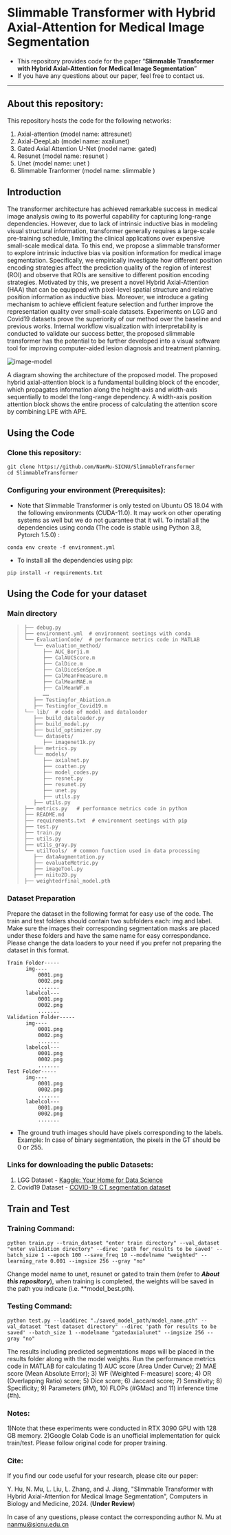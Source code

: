 # Slimmable Transformer with Hybrid Axial-Attention for Medical Image Segmentation

- This repository provides code for  the paper  “**Slimmable Transformer with Hybrid Axial-Attention for Medical Image Segmentation**”
- If you have any questions about our paper, feel free to contact us.

------

## About this repository:

This repository hosts the code for the following networks:

1. Axial-attention (model name: attresunet)
2. Axial-DeepLab (model name: axailunet)
3. Gated Axial Attention U-Net (model name: gated)
4. Resunet (model name: resunet )
5. Unet (model name: unet )
6. Slimmable Tranformer (model name: slimmable )

## Introduction

The transformer architecture has achieved remarkable success in medical image analysis owing to its powerful capability for capturing long-range dependencies. However, due to lack of intrinsic inductive bias in modeling visual structural information, transformer generally requires a large-scale pre-training schedule, limiting the clinical applications over expensive small-scale medical data. To this end, we propose a slimmable transformer to explore intrinsic inductive bias via position information for medical image segmentation. Specifically, we empirically investigate how different position encoding strategies affect the prediction quality of the region of interest (ROI) and observe that ROIs are sensitive to different position encoding strategies. Motivated by this, we present a novel Hybrid Axial-Attention (HAA) that can be equipped with pixel-level spatial structure and relative position information as inductive bias. Moreover, we introduce a gating mechanism to achieve efficient feature selection and further improve the representation quality over small-scale datasets. Experiments on LGG and Covid19 datasets prove the superiority of our method over the baseline and previous works. Internal workflow visualization with interpretability is conducted to validate our success better, the proposed slimmable transformer has the potential to be further developed into a visual software tool for improving computer-aided lesion diagnosis and treatment planning.

![image-model](./img/image-model.png)

A diagram showing the architecture of the proposed model. The proposed hybrid axial-attention block is a fundamental building block of the encoder, which propagates information along the height-axis and width-axis sequentially to model the long-range dependency. A width-axis position attention block shows the entire process of calculating the attention score by combining LPE with APE.

## Using the Code

### Clone this repository:

```
git clone https://github.com/NanMu-SICNU/SlimmableTransformer
cd SlimmableTransformer
```

### Configuring your environment (Prerequisites):

- Note that Slimmable Transformer is only tested on Ubuntu OS 18.04 with the following environments (CUDA-11.0). It may work on other operating systems as well but we do not guarantee that it will. To install all the dependencies using conda (The code is stable using Python 3.8, Pytorch 1.5.0) :

```
conda env create -f environment.yml
```

- To install all the dependencies using pip:

```
pip install -r requirements.txt
```

## Using the Code for your dataset

### Main directory

> ```
> ├── debug.py
> ├── environment.yml  # environment seetings with conda
> └── EvaluationCode/  # performance metrics code in MATLAB
>    └── evaluation_method/
>       ├── AUC_Borji.m
>       ├── CalAUCScore.m
>       ├── CalDice.m
>       ├── CalDiceSenSpe.m
>       ├── CalMeanFmeasure.m
>       ├── CalMeanMAE.m
>       ├── CalMeanWF.m
> 		……
>    ├── Testingfor_Abiation.m
>    ├── Testingfor_Covid19.m
> └── lib/  # code of model and dataloader
>    ├── build_dataloader.py
>    ├── build_model.py
>    ├── build_optimizer.py
>    └── datasets/
>       ├── imagenet1k.py
>    ├── metrics.py
>    └── models/
>       ├── axialnet.py
>       ├── coatten.py
>       ├── model_codes.py
>       ├── resnet.py
>       ├── resunet.py
>       ├── unet.py
>       ├── utils.py
>    ├── utils.py
> ├── metrics.py   # performance metrics code in python
> ├── README.md
> ├── requirements.txt  # environment seetings with pip
> ├── test.py
> ├── train.py
> ├── utils.py
> ├── utils_gray.py
> └── utilTools/  # common function used in data processing
>    ├── dataAugmentation.py
>    ├── evaluateMetric.py
>    ├── imageTool.py
>    ├── niito2D.py
> ├── weightedrfinal_model.pth
> ```

### Dataset Preparation

Prepare the dataset in the following format for easy use of the code. The train and test folders should contain two subfolders each: img and label. Make sure the images their corresponding segmentation masks are placed under these folders and have the same name for easy correspondance. Please change the data loaders to your need if you prefer not preparing the dataset in this format.

```
Train Folder-----
      img----
          0001.png
          0002.png
          .......
      labelcol---
          0001.png
          0002.png
          .......
Validation Folder-----
      img----
          0001.png
          0002.png
          .......
      labelcol---
          0001.png
          0002.png
          .......
Test Folder-----
      img----
          0001.png
          0002.png
          .......
      labelcol---
          0001.png
          0002.png
          .......
```

- The ground truth images should have pixels corresponding to the labels. Example: In case of binary segmentation, the pixels in the GT should be 0 or 255.

### Links for downloading the public Datasets:

1. LGG Dataset -  [Kaggle: Your Home for Data Science](https://www.kaggle.com/datasets/mateuszbuda/lgg-mri-segmentation)
2. Covid19 Dataset - [COVID-19 CT segmentation dataset](http://medicalsegmentation.com/covid19/)

## Train and Test

### Training Command:

```
python train.py --train_dataset "enter train directory" --val_dataset "enter validation directory" --direc 'path for results to be saved' --batch_size 1 --epoch 100 --save_freq 10 --modelname "weighted" --learning_rate 0.001 --imgsize 256 --gray "no"
```

Change model name to unet, resunet or gated to train them (refer to ***About this repository***), when training is completed, the weights will be saved in the path you indicate (i.e. **model_best.pth). 

### Testing Command:

```
python test.py --loaddirec "./saved_model_path/model_name.pth" --val_dataset "test dataset directory" --direc 'path for results to be saved' --batch_size 1 --modelname "gatedaxialunet" --imgsize 256 --gray "no"
```

The results including predicted segmentations maps will be placed in the results folder along with the model weights. Run the performance metrics code in MATLAB for calculating 1) AUC score (Area Under Curve); 2) MAE score (Mean Absolute Error); 3) WF (Weighted F-measure) score; 4) OR (Overlapping Ratio) score; 5) Dice score; 6) Jaccard score; 7) Sensitivity; 8) Specificity; 9) Parameters (#M), 10) FLOPs (#GMac) and 11) inference time (#h).

### Notes:

1)Note that these experiments were conducted in RTX 3090 GPU with 128 GB memory. 2)Google Colab Code is an unofficial implementation for quick train/test. Please follow original code for proper training.

### Cite:

If you find our code useful for your research, please cite our paper:

Y. Hu, N. Mu, L. Liu, L. Zhang, and J. Jiang, "Slimmable Transformer with Hybrid Axial-Attention for Medical Image Segmentation", Computers in Biology and Medicine, 2024. (**Under Review**)

In case of any questions, please contact the corresponding author N. Mu at nanmu@sicnu.edu.cn
